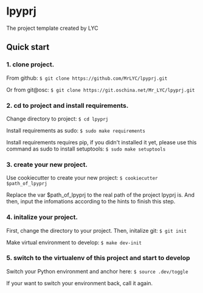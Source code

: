 # lpyprj
The project template created by LYC

## Quick start
### 1. clone project.
From github:
`$ git clone https://github.com/MrLYC/lpyprj.git`

Or from git@osc:
`$ git clone https://git.oschina.net/Mr_LYC/lpyprj.git`

### 2. cd to project and install requirements.
Change directory to project:
`$ cd lpyprj`

Install requirements as sudo:
`$ sudo make requirements`

Install requirements requires pip, if you didn't installed it yet, please use this command as sudo to install setuptools:
`$ sudo make setuptools`

### 3. create your new project.
Use cookiecutter to create your new project:
`$ cookiecutter $path_of_lpyprj`

Replace the var $path_of_lpyprj to the real path of the project lpyprj is.
And then, input the infomations according to the hints to finish this step.

### 4. initalize your project.
First, change the directory to your project.
Then, initalize git:
`$ git init`

Make virtual environment to develop:
`$ make dev-init`

### 5. switch to the virtualenv of this project and start to develop
Switch your Python environment and anchor here:
`$ source .dev/toggle`

If your want to switch your environment back, call it again.
